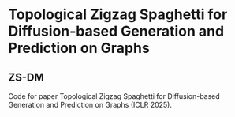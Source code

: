 	
# Topological Zigzag Spaghetti for Diffusion-based Generation and Prediction on Graphs
## ZS-DM
Code for paper Topological Zigzag Spaghetti for Diffusion-based Generation and Prediction on Graphs (ICLR 2025).
